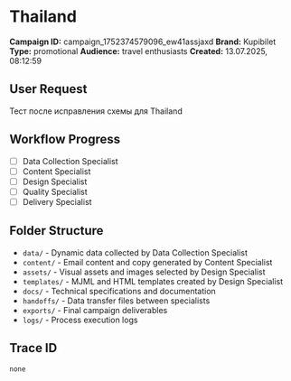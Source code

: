# Thailand

**Campaign ID:** campaign_1752374579096_ew41assjaxd
**Brand:** Kupibilet
**Type:** promotional
**Audience:** travel enthusiasts
**Created:** 13.07.2025, 08:12:59

## User Request
Тест после исправления схемы для Thailand

## Workflow Progress
- [ ] Data Collection Specialist
- [ ] Content Specialist  
- [ ] Design Specialist
- [ ] Quality Specialist
- [ ] Delivery Specialist

## Folder Structure

- `data/` - Dynamic data collected by Data Collection Specialist
- `content/` - Email content and copy generated by Content Specialist
- `assets/` - Visual assets and images selected by Design Specialist
- `templates/` - MJML and HTML templates created by Design Specialist
- `docs/` - Technical specifications and documentation
- `handoffs/` - Data transfer files between specialists
- `exports/` - Final campaign deliverables
- `logs/` - Process execution logs

## Trace ID
`none`
